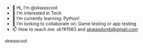 - 👋 Hi, I’m @skwascool
- 👀 I’m interested in Tech
- 🌱 I’m currently learning: Python!
- 💞️ I’m looking to collaborate on: Game testing or app testing
- 📫 How to reach me: sk?#1563 and skwasdumb@gmail.com

skwascool
